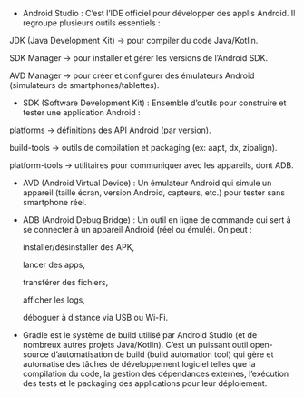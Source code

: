 - Android Studio : C’est l’IDE officiel pour développer des applis Android. Il regroupe plusieurs outils essentiels :

JDK (Java Development Kit) → pour compiler du code Java/Kotlin.

SDK Manager → pour installer et gérer les versions de l’Android SDK.

AVD Manager → pour créer et configurer des émulateurs Android (simulateurs de smartphones/tablettes).



- SDK (Software Development Kit) : Ensemble d’outils pour construire et tester une application Android :

platforms → définitions des API Android (par version).

build-tools → outils de compilation et packaging (ex: aapt, dx, zipalign).

platform-tools → utilitaires pour communiquer avec les appareils, dont ADB.



- AVD (Android Virtual Device) : Un émulateur Android qui simule un appareil (taille écran, version Android, capteurs, etc.) pour tester sans smartphone réel.


- ADB (Android Debug Bridge) : Un outil en ligne de commande qui sert à se connecter à un appareil Android (réel ou émulé). On peut :

   installer/désinstaller des APK,

   lancer des apps,

   transférer des fichiers,

  afficher les logs,

  déboguer à distance via USB ou Wi-Fi.


- Gradle est le système de build utilisé par Android Studio (et de nombreux autres projets Java/Kotlin).
C’est un puissant outil open-source d’automatisation de build (build automation tool) qui gère et automatise des tâches de développement logiciel telles que la compilation du code, la gestion des dépendances externes, l’exécution des tests et le packaging des applications pour leur déploiement.
